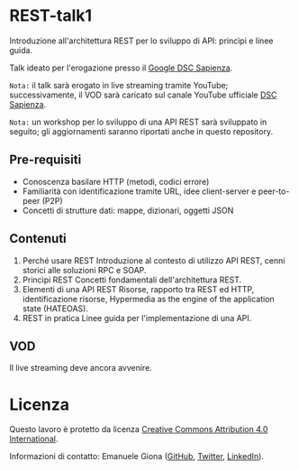 # REST-talk1
Introduzione all'architettura REST per lo sviluppo di API: princìpi e linee guida.

Talk ideato per l'erogazione presso il [Google DSC Sapienza][dsc].

`Nota:` il talk sarà erogato in live streaming tramite YouTube; successivamente, il VOD sarà caricato sul canale YouTube ufficiale [DSC Sapienza][dsc-yt].

`Nota:` un workshop per lo sviluppo di una API REST sarà sviluppato in seguito; gli aggiornamenti saranno riportati anche in questo repository.

## Pre-requisiti

- Conoscenza basilare HTTP (metodi, codici errore)
- Familiarità con identificazione tramite URL, idee client-server e peer-to-peer (P2P)
- Concetti di strutture dati: mappe, dizionari, oggetti JSON

## Contenuti

1. Perché usare REST
   Introduzione al contesto di utilizzo API REST, cenni storici alle soluzioni RPC e SOAP.
2. Princìpi REST
   Concetti fondamentali dell'architettura REST.
3. Elementi di una API REST
   Risorse, rapporto tra REST ed HTTP, identificazione risorse, Hypermedia as the engine of the application state (HATEOAS).
4. REST in pratica
   Linee guida per l'implementazione di una API.

## VOD

Il live streaming deve ancora avvenire.

# Licenza

Questo lavoro è protetto da licenza [Creative Commons Attribution 4.0 International][license].

Informazioni di contatto: Emanuele Giona ([GitHub][gh], [Twitter][twitter], [LinkedIn][linkedin]).

[license]: https://creativecommons.org/licenses/by/4.0/
[gh]: https://github.com/emanuelegiona
[twitter]: https://twitter.com/emanuele_giona
[linkedin]: https://www.linkedin.com/in/emanuelegiona
[dsc]: https://github.com/DSC-Sapienza
[dsc-yt]: TODO
[rest-talk2]: TODO
